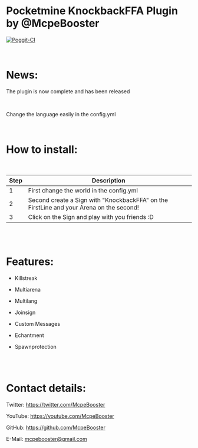 <H1>Pocketmine KnockbackFFA Plugin by @McpeBooster</H1>

[![Poggit-CI](https://poggit.pmmp.io/ci.badge/McpeBooster/KnockbackFFA-McpeBooster/KnockbackFFA)](https://poggit.pmmp.io/ci/McpeBooster/KnockbackFFA-McpeBooster/KnockbackFFA)

<br>

<H1>News:</H1>

The plugin is now complete and has been released

<br>

Change the language easily in the config.yml

<br>

<H1>How to install:</H1>

<br>

| Step | Description |
| --- | --- |
| 1 | First change the world in the config.yml |
| 2 | Second create a Sign with "KnockbackFFA" on the FirstLine and your Arena on the second! |
| 3 | Click on the Sign and play with you friends :D |

<br>

<br>

<H1>Features:</H1>

- Killstreak

- Multiarena

- Multilang

- Joinsign

- Custom Messages

- Echantment

- Spawnprotection

<br>

<br>

<H1>Contact details:</H1>

Twitter: https://twitter.com/McpeBooster

YouTube: https://youtube.com/McpeBooster

GitHub: https://github.com/McpeBooster

E-Mail: mcpebooster@gmail.com
